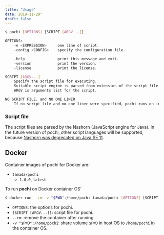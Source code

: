 ```yaml
---
title: "Usage"
date: 2019-11-29"
draft: false
---
```


```sh
$ pochi [OPTIONS] [SCRIPT [ARGV...]]

OPTIONS:
    -e <EXPRESSION>     one line of script.
    -config <CONFIG>    specify the configuration file.

    -help               print this message and exit.
    -version            print the version.
    -license            print the license.

SCRIPT [ARGV...]
    Specify the script file for executing.
    Suitable script engine is parsed from extension of the script file.
    ARGV is arguments list for the script.

NO SCRIPT FILE, and NO ONE LINER
    If no script file and no one liner were specified, pochi runs on interactive mode.
```

### Script file

The script files are parsed by the Nashorn (JavaScript engine for Java).
In the future version of pochi, other script languages will be supported, because [Nashorn was deprecated on Java SE 11](http://openjdk.java.net/jeps/335).

## Docker

Container images of pochi for Docker are:

* `tamada/pochi`
    * `1.0.0`, `latest`


To run **pochi** on Docker container OS'

```sh
$ docker run --rm -v "$PWD":/home/pochi tamada/pochi [OPTIONS] [SCRIPT [ARGV...]]
```


* `OPTIONS`: the options for pochi.
* `[SCRIPT [ARGV...]]`: script file for pochi.
* `--rm`: remove the container after running.
* `-v "$PWD":/home/pochi`: share volume `$PWD` in host OS to `/home/pochi` in the container OS.


